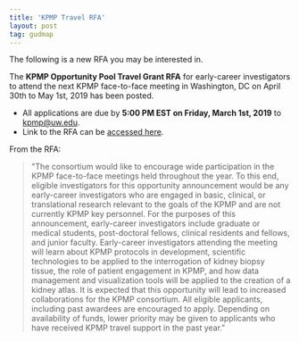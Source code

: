 ```yaml
---
title: 'KPMP Travel RFA'
layout: post
tag: gudmap
---
```


The following is a new RFA you may be interested in.

The **KPMP Opportunity Pool Travel Grant RFA** for early-career investigators to attend the next KPMP face-to-face meeting in Washington, DC on April 30th to May 1st, 2019 has been posted.

* All applications are due by **5:00 PM EST on Friday, March 1st, 2019** to [kpmp@uw.edu](mailto:kpmp@uw.edu).
* Link to the RFA can be [accessed here](https://kpmp.org/for-researchers/for-researchers-funding-opportunity-pool/).

From the RFA:

>"The consortium would like to encourage wide participation in the KPMP face-to-face meetings held throughout the year. To this end, eligible investigators for this opportunity announcement would be any early-career investigators who are engaged in basic, clinical, or translational research relevant to the goals of the KPMP and are not currently KPMP key personnel. For the purposes of this announcement, early-career investigators include graduate or medical students, post-doctoral fellows, clinical residents and fellows, and junior faculty. Early-career investigators attending the meeting will learn about KPMP protocols in development, scientific technologies to be applied to the interrogation of kidney biopsy tissue, the role of patient engagement in KPMP, and how data management and visualization tools will be applied to the creation of a kidney atlas. It is expected that this opportunity will lead to increased collaborations for the KPMP consortium. All eligible applicants, including past awardees are encouraged to apply. Depending on availability of funds, lower priority may be given to applicants who have received KPMP travel support in the past year."